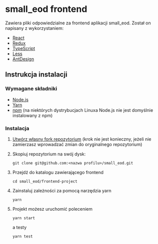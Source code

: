 # small_eod frontend

Zawiera pliki odpowiedzialne za frontend aplikacji small_eod.
Został on napisany z wykorzystaniem:

- [React](https://reactjs.org/)
- [Redux](https://redux.js.org/)
- [TypeScript](https://www.typescriptlang.org/)
- [Less](http://lesscss.org/)
- [AntDesign](https://ant.design/)

## Instrukcja instalacji

### Wymagane składniki

- [Node.js](https://nodejs.org/en/download/)
- [Yarn](https://yarnpkg.com/getting-started/install)
- [npm](https://www.npmjs.com/get-npm) (na niektórych dystrybucjach Linuxa Node.js nie jest domyślnie instalowany z npm)

### Instalacja

1. [Utwórz własny fork repozytorium](https://docs.github.com/en/free-pro-team@latest/github/getting-started-with-github/fork-a-repo)
(krok nie jest konieczny, jeżeli nie zamierzasz wprowadzać zmian do oryginalnego repozytorium)

2. Skopiuj repozytorium na swój dysk:

    ```shell
    git clone git@github.com:<nazwa profilu>/small_eod.git
    ```

3. Przejdź do katalogu zawierającego frontend

   ```shell
   cd small_eod/frontend-project
   ```

4. Zainstaluj zależności za pomocą narzędzia yarn

   ```shell
   yarn
   ```

5. Projekt możesz uruchomić poleceniem

   ```shell
   yarn start
   ```

   a testy

   ```shell
   yarn test
   ```
